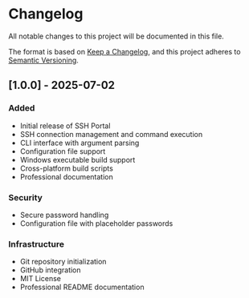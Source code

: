 # Changelog

All notable changes to this project will be documented in this file.

The format is based on [Keep a Changelog](https://keepachangelog.com/en/1.0.0/),
and this project adheres to [Semantic Versioning](https://semver.org/spec/v2.0.0.html).

## [1.0.0] - 2025-07-02

### Added
- Initial release of SSH Portal
- SSH connection management and command execution
- CLI interface with argument parsing
- Configuration file support
- Windows executable build support
- Cross-platform build scripts
- Professional documentation

### Security
- Secure password handling
- Configuration file with placeholder passwords

### Infrastructure
- Git repository initialization
- GitHub integration
- MIT License
- Professional README documentation
